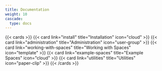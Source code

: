 ```yaml
---
title: Documentation
weight: 10
cascade:
  type: docs
---
```


{{< cards >}}
  {{< card link="install" title="Installation" icon="cloud" >}}
  {{< card link="administration" title="Administration" icon="user-group" >}}
  {{< card link="working-with-spaces" title="Working with Spaces" icon="template" >}}
  {{< card link="example-spaces" title="Example Spaces" icon="cloud" >}}
  {{< card link="utilities" title="Utilities" icon="paper-clip" >}}
{{< /cards >}}
